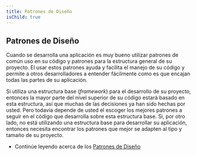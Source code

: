 ```yaml
---
title: Patrones de Diseño
isChild: true
---
```


## Patrones de Diseño

Cuando se desarrolla una aplicación es muy bueno utilizar patrones de común uso en su código y patrones para la estructura general de su proyecto. El usar estos patrones ayuda y facilita el manejo de su código y permite a otros desarrolladores a entender fácilmente como es que encajan todas las partes de su aplicación.

Si utiliza una estructura base (*framework*) para el desarrollo de su proyecto, entonces la mayor parte del nivel superior de su código estará basado en esta estructura, así que muchas de las decisiones ya han sido hechas por usted. Pero todavía depende de usted el escoger los mejores patrones a seguir en el código que desarrolla sobre esta estructura base. Si, por otro lado, no está utilizando una estructura base para desarrollar su aplicación, entonces necesita encontrar los patrones que mejor se adapten al tipo y tamaño de su proyecto.

* Continúe leyendo acerca de los [Patrones de Diseño](/php-the-right-way/pages/Design-Patterns.html)
